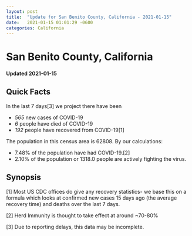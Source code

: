 ```yaml
---
layout: post
title:  "Update for San Benito County, California - 2021-01-15"
date:   2021-01-15 01:01:29 -0600
categories: California
---
```


# San Benito County, California
#### Updated 2021-01-15

## Quick Facts

In the last 7 days[3] we project there have been
- *565* new cases of COVID-19
- *6* people have died of COVID-19
- *192* people have recovered from COVID-19[1]

The population in this census area is 62808. By our calculations:
- 7.48% of the population have had COVID-19.[2]
- 2.10% of the population or 1318.0 people are actively fighting the virus.

## Synopsis




[1] Most US CDC offices do give any recovery statistics- we base this on a formula which looks at confirmed new cases
15 days ago (the average recovery time) and deaths over the last 7 days.

[2] Herd Immunity is thought to take effect at around ~70-80%

[3] Due to reporting delays, this data may be incomplete.
 
    